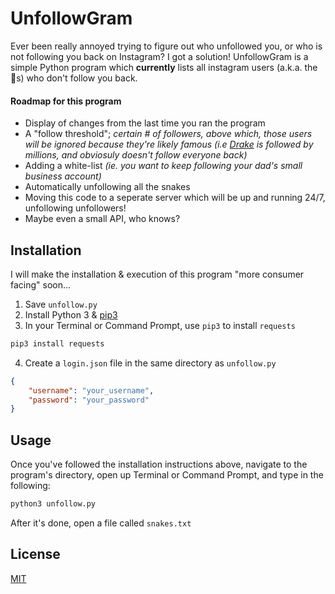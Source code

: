 # UnfollowGram

Ever been really annoyed trying to figure out who unfollowed you, or who is not following you back on Instagram? I got a solution! UnfollowGram is a simple Python program which **currently** lists all instagram users (a.k.a. the 🐍s) who don't follow you back. 

#### Roadmap for this program
* Display of changes from the last time you ran the program
* A "follow threshold"; *certain # of followers, above which, those users will be ignored because they're likely famous (i.e [Drake](https://instagram.com/champagnepapi) is followed by millions, and obviosuly doesn't follow everyone back)*
* Adding a white-list *(ie. you want to keep following your dad's small business account)*
* Automatically unfollowing all the snakes
* Moving this code to a seperate server which will be up and running 24/7, unfollowing unfollowers!
* Maybe even a small API, who knows?

## Installation

I will make the installation & execution of this program "more consumer facing" soon...

1. Save `unfollow.py` 
2. Install Python 3 & [pip3](https://pip.pypa.io/en/stable/)
3. In your Terminal or Command Prompt, use `pip3` to install `requests`
```bash
pip3 install requests
```
4. Create a `login.json` file in the same directory as `unfollow.py`
```json
{
    "username": "your_username",
    "password": "your_password"
}
```

## Usage

Once you've followed the installation instructions above, navigate to the program's directory, open up Terminal or Command Prompt, and type in the following:

```bash
python3 unfollow.py
```

After it's done, open a file called `snakes.txt`

## License
[MIT](https://choosealicense.com/licenses/mit/)
